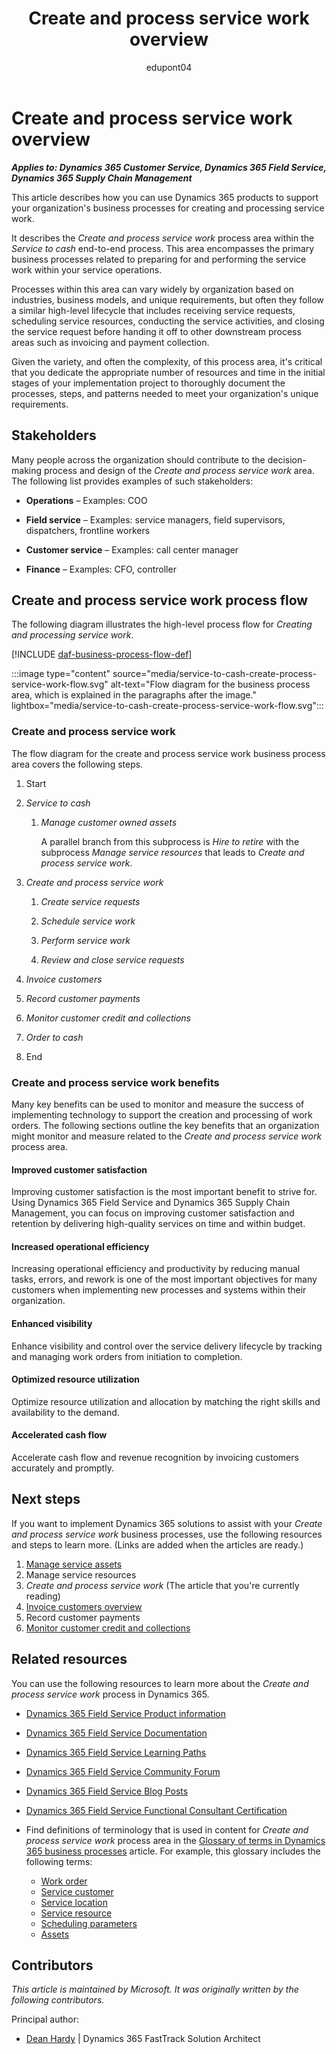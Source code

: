 ﻿---
title: Create and process service work overview
description: Learn how you can use Dynamics 365 products to support your organization's business processes for creating and processing work related to services.
ms.date: 02/21/2024
ms.topic: conceptual
author: edupont04
ms.author: dehardy
---

# Create and process service work overview

***Applies to: Dynamics 365 Customer Service, Dynamics 365 Field Service, Dynamics 365 Supply Chain Management***

This article describes how you can use Dynamics 365 products to support your organization's business processes for creating and processing service work.

It describes the *Create and process service work* process area within the *Service to cash* end-to-end process. This area encompasses the primary business processes related to preparing for and performing the service work within your service operations.

Processes within this area can vary widely by organization based on industries, business models, and unique requirements, but often they follow a similar high-level lifecycle that includes receiving service requests, scheduling service resources, conducting the service activities, and closing the service request before handing it off to other downstream process areas such as invoicing and payment collection.

Given the variety, and often the complexity, of this process area, it's critical that you dedicate the appropriate number of resources and time in the initial stages of your implementation project to thoroughly document the processes, steps, and patterns needed to meet your organization's unique requirements.

## Stakeholders 

Many people across the organization should contribute to the decision-making process and design of the *Create and process service work* area. The following list provides examples of such stakeholders:

- **Operations** – Examples: COO 

- **Field service** – Examples: service managers, field supervisors, dispatchers, frontline workers

- **Customer service** – Examples: call center manager

- **Finance** – Examples: CFO, controller

## Create and process service work process flow 

The following diagram illustrates the high-level process flow for *Creating and processing service work*.

[!INCLUDE [daf-business-process-flow-def](~/../shared-content/shared/guidance-includes/daf-business-process-flow-def.md)]

:::image type="content" source="media/service-to-cash-create-process-service-work-flow.svg" alt-text="Flow diagram for the business process area, which is explained in the paragraphs after the image." lightbox="media/service-to-cash-create-process-service-work-flow.svg":::

### Create and process service work

The flow diagram for the create and process service work business process area covers the following steps.

1. Start

2. *Service to cash*

    1. *Manage customer owned assets*

       A parallel branch from this subprocess is *Hire to retire* with the subprocess *Manage service resources* that leads to *Create and process service work*.

3. *Create and process service work*

    1. *Create service requests*

    2. *Schedule service work*

    3. *Perform service work*

    4. *Review and close service requests*

4. *Invoice customers*

5. *Record customer payments*

6. *Monitor customer credit and collections*

7. *Order to cash*

8. End

### Create and process service work benefits

Many key benefits can be used to monitor and measure the success of implementing technology to support the creation and processing of work orders. The following sections outline the key benefits that an organization might monitor and measure related to the *Create and process service work* process area.

####  Improved customer satisfaction

Improving customer satisfaction is the most important benefit to strive for. Using Dynamics 365 Field Service and Dynamics 365 Supply Chain Management, you can focus on improving customer satisfaction and retention by delivering high-quality services on time and within budget.

####  Increased operational efficiency

Increasing operational efficiency and productivity by reducing manual tasks, errors, and rework is one of the most important objectives for many customers when implementing new processes and systems within their organization.

#### Enhanced visibility

Enhance visibility and control over the service delivery lifecycle by tracking and managing work orders from initiation to completion.

#### Optimized resource utilization

Optimize resource utilization and allocation by matching the right skills and availability to the demand.

#### Accelerated cash flow

Accelerate cash flow and revenue recognition by invoicing customers accurately and promptly.

## Next steps

If you want to implement Dynamics 365 solutions to assist with your *Create and process service work* business processes, use the following resources and steps to learn more. (Links are added when the articles are ready.)

1. [Manage service assets](service-to-cash-manage-service-assets.md)  
2. Manage service resources
3. *Create and process service work* (The article that you're currently reading)
4. [Invoice customers overview](order-to-cash-invoice-sales-orders-overview.md)
5. Record customer payments
6. [Monitor customer credit and collections](order-to-cash-monitor-customer-credit-collections-overview.md)

## Related resources

You can use the following resources to learn more about the *Create and process service work* process in Dynamics 365.

- [Dynamics 365 Field Service Product information](https://www.microsoft.com/dynamics-365/products/field-service)
- [Dynamics 365 Field Service Documentation](/dynamics365/field-service/finance-operations-integration)
- [Dynamics 365 Field Service Learning Paths](/training/browse/?expanded=dynamics-365&products=dynamics-field-service&resource_type=learning%20path)
- [Dynamics 365 Field Service Community Forum](https://community.dynamics.com/365/fieldservice/f/dynamics-365-for-field-service-forum)
- [Dynamics 365 Field Service Blog Posts](https://cloudblogs.microsoft.com/dynamics365/it/product/dynamics-365-field-service/?sort-by=newest-oldest&date=any&s=)
- [Dynamics 365 Field Service Functional Consultant Certification](/credentials/certifications/exams/mb-240/)
- Find definitions of terminology that is used in content for *Create and process service work* process area in the [Glossary of terms in Dynamics 365 business processes](/dynamics365/guidance/business-processes/glossary) article. For example, this glossary includes the following terms:

    - [Work order](glossary.md#work-order)
    - [Service customer](glossary.md#service-customer)
    - [Service location](glossary.md#service-location)
    - [Service resource](glossary.md#service-resource)
    - [Scheduling parameters](glossary.md#scheduling-parameters)
    - [Assets](glossary.md#asset)

## Contributors

*This article is maintained by Microsoft. It was originally written by the following contributors.*

Principal author:

- [Dean Hardy](https://www.linkedin.com/in/deanhardy/) | Dynamics 365 FastTrack Solution Architect


